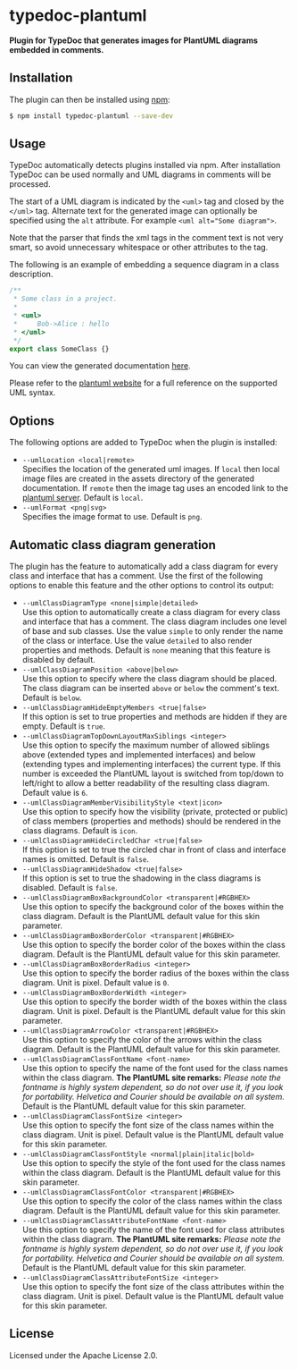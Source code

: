 # typedoc-plantuml

**Plugin for TypeDoc that generates images for PlantUML diagrams embedded in comments.**

## Installation

The plugin can then be installed using [npm](https://www.npmjs.com/):

```sh
$ npm install typedoc-plantuml --save-dev
```

## Usage

TypeDoc automatically detects plugins installed via npm. After installation TypeDoc can be used normally and UML
diagrams in comments will be processed.

The start of a UML diagram is indicated by the `<uml>` tag and closed by the `</uml>` tag. Alternate text for the
generated image can optionally be specified using the `alt` attribute. For example `<uml alt="Some diagram">`.

Note that the parser that finds the xml tags in the comment text is not very smart, so avoid unnecessary whitespace or
other attributes to the tag.

The following is an example of embedding a sequence diagram in a class description.

```typescript
/**
 * Some class in a project.
 *
 * <uml>
 *     Bob->Alice : hello
 * </uml>
 */
export class SomeClass {}
```

You can view the generated documentation [here](https://rawgit.com/artifacthealth/typedoc-plantuml/master/tests/baselines/reference/basic/classes/someclass.html).

Please refer to the [plantuml website](http://plantuml.com/) for a full reference on the supported UML syntax.

## Options

The following options are added to TypeDoc when the plugin is installed:

-   `--umlLocation <local|remote>`<br>
    Specifies the location of the generated uml images. If `local` then local image files are created in the assets
    directory of the generated documentation. If `remote` then the image tag uses an encoded link to the
    [plantuml server](http://www.plantuml.com/plantuml/). Default is `local`.
-   `--umlFormat <png|svg>`<br>
    Specifies the image format to use. Default is `png`.

## Automatic class diagram generation

The plugin has the feature to automatically add a class diagram for every class and interface that has a comment.
Use the first of the following options to enable this feature and the other options to control its output:

-   `--umlClassDiagramType <none|simple|detailed>`<br>
    Use this option to automatically create a class diagram for every class and interface that has a comment.
    The class diagram includes one level of base and sub classes. Use the value `simple` to only render the name
    of the class or interface. Use the value `detailed` to also render properties and methods.
    Default is `none` meaning that this feature is disabled by default.
-   `--umlClassDiagramPosition <above|below>`<br>
    Use this option to specify where the class diagram should be placed.
    The class diagram can be inserted `above` or `below` the comment's text. Default is `below`.
-   `--umlClassDiagramHideEmptyMembers <true|false>`<br>
    If this option is set to true properties and methods are hidden if they are empty. Default is `true`.
-   `--umlClassDiagramTopDownLayoutMaxSiblings <integer>`<br>
    Use this option to specify the maximum number of allowed siblings above (extended types and implemented interfaces)
    and below (extending types and implementing interfaces) the current type. If this number is exceeded the PlantUML
    layout is switched from top/down to left/right to allow a better readability of the resulting class diagram.
    Default value is `6`.
-   `--umlClassDiagramMemberVisibilityStyle <text|icon>`<br>
    Use this option to specify how the visibility (private, protected or public) of class members
    (properties and methods) should be rendered in the class diagrams. Default is `icon`.
-   `--umlClassDiagramHideCircledChar <true|false>`<br>
    If this option is set to true the circled char in front of class and interface names is omitted. Default is `false`.
-   `--umlClassDiagramHideShadow <true|false>`<br>
    If this option is set to true the shadowing in the class diagrams is disabled. Default is `false`.
-   `--umlClassDiagramBoxBackgroundColor <transparent|#RGBHEX>`<br>
    Use this option to specify the background color of the boxes within the class diagram.
    Default is the PlantUML default value for this skin parameter.
-   `--umlClassDiagramBoxBorderColor <transparent|#RGBHEX>`<br>
    Use this option to specify the border color of the boxes within the class diagram.
    Default is the PlantUML default value for this skin parameter.
-   `--umlClassDiagramBoxBorderRadius <integer>`<br>
    Use this option to specify the border radius of the boxes within the class diagram.
    Unit is pixel. Default value is `0`.
-   `--umlClassDiagramBoxBorderWidth <integer>`<br>
    Use this option to specify the border width of the boxes within the class diagram.
    Unit is pixel. Default is the PlantUML default value for this skin parameter.
-   `--umlClassDiagramArrowColor <transparent|#RGBHEX>`<br>
    Use this option to specify the color of the arrows within the class diagram.
    Default is the PlantUML default value for this skin parameter.
-   `--umlClassDiagramClassFontName <font-name>`<br>
    Use this option to specify the name of the font used for the class names within the class diagram.
    **The PlantUML site remarks:** _Please note the fontname is highly system dependent, so do not over use it,
    if you look for portability. Helvetica and Courier should be available on all system._
    Default is the PlantUML default value for this skin parameter.
-   `--umlClassDiagramClassFontSize <integer>`<br>
    Use this option to specify the font size of the class names within the class diagram.
    Unit is pixel. Default value is the PlantUML default value for this skin parameter.
-   `--umlClassDiagramClassFontStyle <normal|plain|italic|bold>`<br>
    Use this option to specify the style of the font used for the class names within the class diagram.
    Default is the PlantUML default value for this skin parameter.
-   `--umlClassDiagramClassFontColor <transparent|#RGBHEX>`<br>
    Use this option to specify the color of the class names within the class diagram.
    Default is the PlantUML default value for this skin parameter.
-   `--umlClassDiagramClassAttributeFontName <font-name>`<br>
    Use this option to specify the name of the font used for class attributes within the class diagram.
    **The PlantUML site remarks:** _Please note the fontname is highly system dependent, so do not over use it,
    if you look for portability. Helvetica and Courier should be available on all system._
    Default is the PlantUML default value for this skin parameter.
-   `--umlClassDiagramClassAttributeFontSize <integer>`<br>
    Use this option to specify the font size of the class attributes within the class diagram.
    Unit is pixel. Default value is the PlantUML default value for this skin parameter.

## License

Licensed under the Apache License 2.0.
